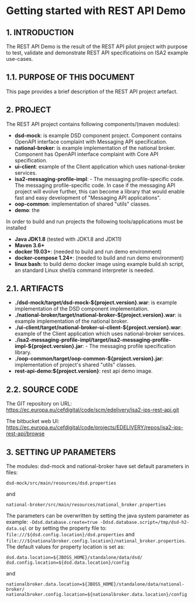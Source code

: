 # Getting started with REST API Demo

##  1. INTRODUCTION
The REST API Demo is the result of the REST API pilot project with purpose to test, validate and demonstrate REST API specificatioins
on ISA2 example use-cases.   

## 1.1. PURPOSE OF THIS DOCUMENT

This page provides a brief description of the REST API project artefact.


## 2. PROJECT

The REST API project contains following components/(maven modules):

- **dsd-mock**:  is example DSD component project. Component contains OpenAPI interface  complaint with  Messaging API specification. 
- **national-broker**:  is example implementation of the national broker. Component has OpenAPI interface  complaint with  Core API specification. 
- **ui-client**:  example of the Client application which uses national-broker services.
- **isa2-messaging-profile-impl**: - The messaging profile-specific code. The messaging profile-specific code. In case if the messaging API project will evolve further, this can become a library that would enable fast and easy development of "Messaging API applications".
- **oop-common**:  implementation of shared "utils" classes.
- **demo**: the 

In order to build and run projects the following tools/applications  must be installed

- **Java JDK1.8** (tested with JDK1.8 and JDK11)
- **Maven  3.6+**
- **docker 19.03+**: (needed to build and run demo environment)
- **docker-compose  1.24+**: (needed to build and run demo environment)
- **linux bash**: to build demo docker image using example build.sh script, an standard Linux shell/a command interpreter is needed.

## 2.1. ARTIFACTS

- **./dsd-mock/target/dsd-mock-${project.version}.war**:  is example implementation of the DSD component implementation. 
- **./national-broker/target/national-broker-${project.version}.war**:  is example implementation of the national broker. 
- **./ui-client/target/national-broker-ui-client-${project.version}.war**:  example of the Client application which uses national-broker services.
- **./isa2-messaging-profile-impl/target/isa2-messaging-profile-impl-${project.version}.jar**: - The messaging profile specification library.
- **./oop-common/target/oop-common-${project.version}.jar**:  implementation of project's shared "utils" classes.
- **rest-api-demo:${project.version}**: rest api demo image.


## 2.2. SOURCE CODE

The GIT repository on URL: https://ec.europa.eu/cefdigital/code/scm/edelivery/isa2-ips-rest-api.git

The bitbucket web UI: https://ec.europa.eu/cefdigital/code/projects/EDELIVERY/repos/isa2-ips-rest-api/browse


## 3. SETTING UP PARAMETERS
The modules: dsd-mock and national-broker have set default parameters in files:
    
    dsd-mock/src/main/resources/dsd.properties
and
    
    national-broker/src/main/resources/national_broker.properties
    
The parameters can be overwritten by setting the java system parameter as example: `-Ddsd.database.create=true -Ddsd.database.script=/tmp/dsd-h2-data.sql`
or by setting the property file to: `file:///${dsd.config.location}/dsd.properties` and `file:///${nationalbroker.config.location}/national_broker.properties`.
The default values for property location is set as:

    dsd.data.location=${JBOSS_HOME}/standalone/data/dsd/
    dsd.config.location=${dsd.data.location}/config
and 

    nationalbroker.data.location=${JBOSS_HOME}/standalone/data/national-broker/
    nationalbroker.config.location=${nationalbroker.data.location}/config
    

